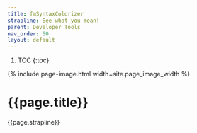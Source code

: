 ```yaml
---
title: fmSyntaxColorizer
strapline: See what you mean!
parent: Developer Tools
nav_order: 50
layout: default
---
```

1. TOC
{:toc}

{% include page-image.html width=site.page_image_width %}

# {{page.title}}

{{page.strapline}}

